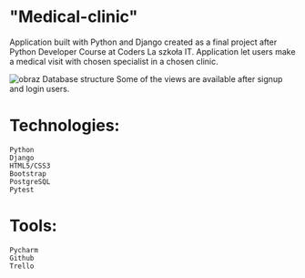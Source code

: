 # "Medical-clinic"
Application built with Python and Django created as a final project after Python Developer Course at Coders La szkoła IT.
Application let users make a medical visit with chosen specialist in a chosen clinic.


![obraz](https://user-images.githubusercontent.com/90980534/171051335-64f7f763-1af3-4ebf-ba16-771c381a7082.png)
Database structure
Some of the views are available after signup and login users.

# Technologies: 
    Python
    Django
    HTML5/CSS3
    Bootstrap
    PostgreSQL
    Pytest

# Tools:
    Pycharm
    Github
    Trello
